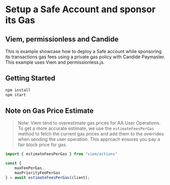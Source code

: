 # Setup a Safe Account and sponsor its Gas
## Viem, permissionless and Candide 

This is example showcase how to deploy a Safe account while sponsoring its transactions gas fees using a private gas policy with Candide Paymaster. This example uses Viem and permissionless.js.

## Getting Started

```bash
npm install
npm start
```

## Note on Gas Price Estimate

> Note: Viem tend to overestimate gas prices for AA User Operations. To get a more accurate estimate, we use the `estimateFeesPerGas` method to fetch the current gas prices and add them to the overrides when sending the user operation. This approach ensures you pay a fair block price for gas.

```ts
import { estimateFeesPerGas } from "viem/actions"

const {
    maxFeePerGas,
    maxPriorityFeePerGas
} = await estimateFeesPerGas(client);
```
